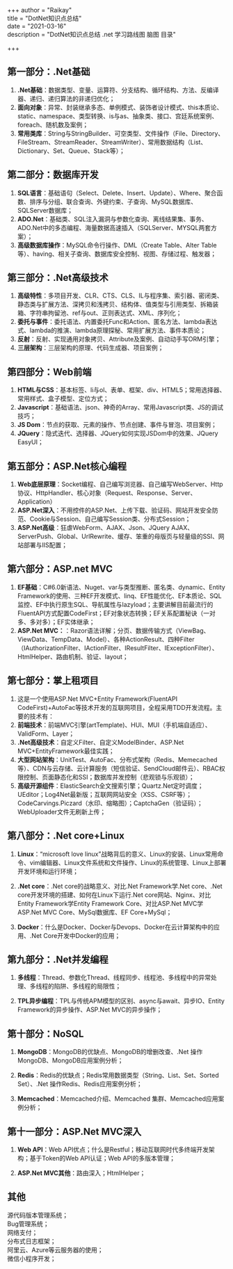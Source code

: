 +++
author = "Raikay"  
title = "DotNet知识点总结"  
date = "2021-03-16"  
description = "DotNet知识点总结 .net 学习路线图 脑图 目录"  

+++
## 第一部分：.Net基础

1. **.Net基础**：数据类型、变量、运算符、分支结构、循环结构、方法、反编译器、递归、递归算法的非递归优化；
2. **面向对象**：异常、封装继承多态、单例模式、装饰者设计模式、this本质论、static、namespace、类型转换、is与as、抽象类、接口、宫廷系统案例、foreach、随机数及案例；
3. **常用类库**：String与StringBuilder、可空类型、文件操作（File、Directory、FileStream、StreamReader、StreamWriter）、常用数据结构（List、Dictionary、Set、Queue、Stack等）；

## 第二部分：数据库开发 

1. **SQL语言**：基础语句（Select、Delete、Insert、Update）、Where、聚合函数、排序与分组、联合查询、外键约束、子查询、MySQL数据库、SQLServer数据库；
2. **ADO.Net**：基础类、SQL注入漏洞与参数化查询、离线结果集、事务、ADO.Net中的多态编程、海量数据高速插入（SQLServer、MYSQL两套方案）；
3. **高级数据库操作**：MySQL命令行操作、DML（Create Table、Alter Table等）、having、相关子查询、数据库安全控制、视图、存储过程、触发器；

## 第三部分：.Net高级技术 

1. **高级特性**：多项目开发、CLR、CTS、CLS、IL与程序集、索引器、密闭类、静态类与扩展方法、深拷贝和浅拷贝、结构体、值类型与引用类型、拆箱装箱、字符串拘留池、ref与out、正则表达式、XML、序列化；
2. **委托与事件**：委托语法、内置委托Func和Action、匿名方法、lambda表达式、lambda的推演、lambda原理探秘、常用扩展方法、事件本质论；
3. **反射**：反射、实现通用对象拷贝、Attribute及案例、自动动手写ORM引擎；
4. **三层架构**：三层架构的原理、代码生成器、项目案例；

## 第四部分：Web前端 

1. **HTML与CSS**：基本标签、li与ol、表单、框架、div、HTML5；常用选择器、常用样式、盒子模型、定位方式；
2. **Javascript**：基础语法、json、神奇的Array、常用Javascript类、JS的调试技巧；
3. **JS Dom**：节点的获取、元素的操作、节点创建、事件与冒泡、项目案例；
4. **JQuery**：隐式迭代、选择器、JQuery如何实现JSDom中的效果、JQuery EasyUI；

## 第五部分：ASP.Net核心编程 

1. **Web底层原理**：Socket编程、自己编写浏览器、自己编写WebServer、Http协议、HttpHandler、核心对象（Request、Response、Server、Application）
2. **ASP.Net深入**：不用控件的ASP.Net、上传下载、验证码、网站开发安全防范、Cookie与Session、自己编写Session类、分布式Session；
3. **ASP.Net高级**：狂虐WebForm、AJAX、Json、JQuery AJAX、ServerPush、Global、UrlRewrite、缓存、笨重的母版页与轻量级的SSI、网站部署与IIS配置；

## 第六部分：ASP.net MVC 

1. **EF基础**：C#6.0新语法、Nuget、var与类型推断、匿名类、dynamic、Entity Framework的使用、三种EF开发模式、linq、EF性能优化、EF本质论、SQL监控、EF中执行原生SQL、导航属性与lazyload；主要讲解目前最流行的FluentAPI方式配置CodeFirst；EF对象状态转换；EF关系配置秘诀（一对多、多对多）；EF实体继承；
2. **ASP.Net MVC：**：Razor语法详解；分页、数据传输方式（ViewBag、ViewData、TempData、Model）、各种ActionResult、四种Filter（IAuthorizationFilter、IActionFilter、IResultFilter、IExceptionFilter）、HtmlHelper、路由机制、验证、layout；

## 第七部分：掌上租项目 

1. 这是一个使用ASP.Net MVC+Entity Framework(FluentAPI CodeFirst)+AutoFac等技术开发的互联网项目，全程采用TDD开发流程。主要的技术有：
2. **前端技术**：前端MVC引擎(artTemplate)、HUI、MUI（手机端自适应）、ValidForm、Layer；
3. **.Net高级技术**：自定义Filter、自定义ModelBinder、ASP.Net MVC+EntityFramework最佳实践；
4. **大型网站架构**：UnitTest、AutoFac、分布式架构（Redis、Memecached等）、CDN与云存储、云计算服务（短信验证、SendCloud邮件云）、RBAC权限控制、页面静态化和SSI；数据库并发控制（悲观锁与乐观锁）；
5. **高级开源组件**：ElasticSearch全文搜索引擎；Quartz.Net定时调度；UEditor；Log4Net最新版；互联网网站安全（XSS、CSRF等）；CodeCarvings.Piczard（水印、缩略图）；CaptchaGen（验证码）；WebUploader文件无刷新上传；

## 第八部分：.Net core+Linux 

1. **Linux**：“microsoft love linux”战略背后的意义、Linux的安装、Linux常用命令、vim编辑器、Linux文件系统和文件操作、Linux的系统管理、Linux上部署开发环境和运行环境；

2. **.Net core**：.Net core的战略意义、对比.Net Framework学.Net core、.Net core开发环境的搭建、如何在Linux下运行.Net core网站、Nginx、对比Entity Framework学Entity Framework Core、对比ASP.Net MVC学ASP.Net MVC Core、MySql数据库、EF Core+MySql；

3. **Docker**：什么是Docker、Docker与Devops、Docker在云计算架构中的应用、.Net Core开发中Docker的应用；

## 第九部分：.Net并发编程 

1. **多线程**：Thread、参数化Thread、线程同步、线程池、多线程中的异常处理、多线程的陷阱、多线程的局限性；

2. **TPL异步编程**：TPL与传统APM模型的区别、async与await、异步IO、Entity Framework的异步操作、ASP.Net MVC的异步操作；

## 第十部分：NoSQL 

1. **MongoDB**：MongoDB的优缺点、MongoDB的增删改查、.Net 操作MongoDB、MongoDB应用案例分析；

2. **Redis**：Redis的优缺点；Redis常用数据类型（String、List、Set、Sorted Set）、.Net 操作Redis、Redis应用案例分析；

3. **Memcached**：Memcached介绍、Memcached 集群、Memcached应用案例分析；

## 第十一部分：ASP.Net MVC深入 

1. **Web API**：Web API优点；什么是Restful；移动互联网时代多终端开发架构；基于Token的Web API认证；Web API的多版本管理；

2. **ASP.Net MVC其他**：路由深入；HtmlHelper；

## 其他 
源代码版本管理系统；  
Bug管理系统；  
网络支付；  
分布式日志框架；  
阿里云、Azure等云服务器的使用；  
微信小程序开发；  
